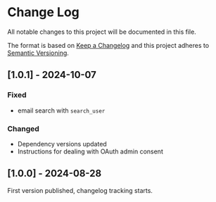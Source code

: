 # Change Log

All notable changes to this project will be documented in this file.

The format is based on [Keep a Changelog](https://keepachangelog.com/)
and this project adheres to [Semantic Versioning](https://semver.org/).

## [1.0.1] - 2024-10-07

### Fixed

- email search with `search_user`

### Changed

- Dependency versions updated
- Instructions for dealing with OAuth admin consent

## [1.0.0] - 2024-08-28

First version published, changelog tracking starts.
